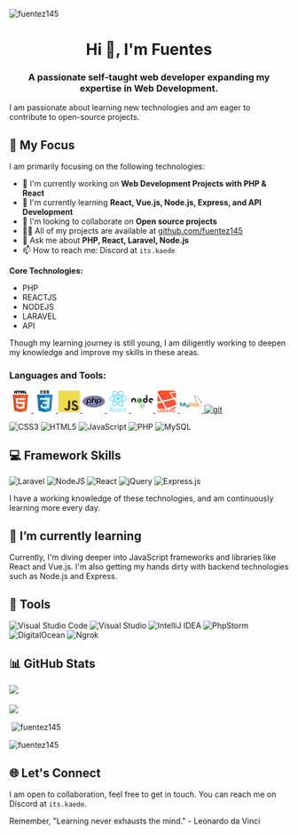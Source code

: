 <p align="left"> <img src="https://komarev.com/ghpvc/?username=fuentez145&label=Profile%20views&color=0e75b6&style=flat" alt="fuentez145" /> </p>

<h1 align="center">Hi 👋, I'm Fuentes</h1>
<h3 align="center">A passionate self-taught web developer expanding my expertise in Web Development.</h3>


I am passionate about learning new technologies and am eager to contribute to open-source projects. 

## 🎯 My Focus

I am primarily focusing on the following technologies:

- 🔭 I'm currently working on **Web Development Projects with PHP & React**
- 🌱 I'm currently learning **React, Vue.js, Node.js, Express, and API Development**
- 👯 I'm looking to collaborate on **Open source projects**
- 👨‍💻 All of my projects are available at [github.com/fuentez145](https://github.com/fuentez145)
- 💬 Ask me about **PHP, React, Laravel, Node.js**
- 📫 How to reach me: Discord at `its.kaede`

**Core Technologies:**
- PHP
- REACTJS
- NODEJS
- LARAVEL
- API

Though my learning journey is still young, I am diligently working to deepen my knowledge and improve my skills in these areas.

<h3 align="left">Languages and Tools:</h3>

<p align="left"> 
<a href="https://www.w3.org/html/" target="_blank" rel="noreferrer"> <img src="https://raw.githubusercontent.com/devicons/devicon/master/icons/html5/html5-original-wordmark.svg" alt="html5" width="40" height="40"/> </a> 
<a href="https://www.w3schools.com/css/" target="_blank" rel="noreferrer"> <img src="https://raw.githubusercontent.com/devicons/devicon/master/icons/css3/css3-original-wordmark.svg" alt="css3" width="40" height="40"/> </a> 
<a href="https://developer.mozilla.org/en-US/docs/Web/JavaScript" target="_blank" rel="noreferrer"> <img src="https://raw.githubusercontent.com/devicons/devicon/master/icons/javascript/javascript-original.svg" alt="javascript" width="40" height="40"/> </a> 
<a href="https://www.php.net" target="_blank" rel="noreferrer"> <img src="https://raw.githubusercontent.com/devicons/devicon/master/icons/php/php-original.svg" alt="php" width="40" height="40"/> </a> 
<a href="https://reactjs.org/" target="_blank" rel="noreferrer"> <img src="https://raw.githubusercontent.com/devicons/devicon/master/icons/react/react-original-wordmark.svg" alt="react" width="40" height="40"/> </a>
<a href="https://nodejs.org" target="_blank" rel="noreferrer"> <img src="https://raw.githubusercontent.com/devicons/devicon/master/icons/nodejs/nodejs-original-wordmark.svg" alt="nodejs" width="40" height="40"/> </a> 
<a href="https://laravel.com/" target="_blank" rel="noreferrer"> <img src="https://raw.githubusercontent.com/devicons/devicon/master/icons/laravel/laravel-plain-wordmark.svg" alt="laravel" width="40" height="40"/> </a> 
<a href="https://www.mysql.com/" target="_blank" rel="noreferrer"> <img src="https://raw.githubusercontent.com/devicons/devicon/master/icons/mysql/mysql-original-wordmark.svg" alt="mysql" width="40" height="40"/> </a> 
<a href="https://git-scm.com/" target="_blank" rel="noreferrer"> <img src="https://www.vectorlogo.zone/logos/git-scm/git-scm-icon.svg" alt="git" width="40" height="40"/> </a>
</p>

![CSS3](https://img.shields.io/badge/css3-%231572B6.svg?style=for-the-badge&logo=css3&logoColor=white)
![HTML5](https://img.shields.io/badge/html5-%23E34F26.svg?style=for-the-badge&logo=html5&logoColor=white)
![JavaScript](https://img.shields.io/badge/javascript-%23323330.svg?style=for-the-badge&logo=javascript&logoColor=%23F7DF1E)
![PHP](https://img.shields.io/badge/php-%23777BB4.svg?style=for-the-badge&logo=php&logoColor=white)
![MySQL](https://img.shields.io/badge/mysql-%2300f.svg?style=for-the-badge&logo=mysql&logoColor=white)

## 💻 Framework Skills
![Laravel](https://img.shields.io/badge/laravel-%23FF2D20.svg?style=for-the-badge&logo=laravel&logoColor=white)
![NodeJS](https://img.shields.io/badge/node.js-6DA55F?style=for-the-badge&logo=node.js&logoColor=white)
![React](https://img.shields.io/badge/react-%2320232a.svg?style=for-the-badge&logo=react&logoColor=%2361DAFB)
![jQuery](https://img.shields.io/badge/jquery-%230769AD.svg?style=for-the-badge&logo=jquery&logoColor=white)
![Express.js](https://img.shields.io/badge/express.js-%23404d59.svg?style=for-the-badge&logo=express&logoColor=%2361DAFB)

I have a working knowledge of these technologies, and am continuously learning more every day.

## 📖 I’m currently learning 

Currently, I'm diving deeper into JavaScript frameworks and libraries like React and Vue.js. I'm also getting my hands dirty with backend technologies such as Node.js and Express.

## 🔧 Tools 

![Visual Studio Code](https://img.shields.io/badge/Visual%20Studio%20Code-0078d7.svg?style=for-the-badge&logo=visual-studio-code&logoColor=white)
![Visual Studio](https://img.shields.io/badge/Visual%20Studio-5C2D91.svg?style=for-the-badge&logo=visual-studio-code&logoColor=white)
![IntelliJ IDEA](https://img.shields.io/badge/IntelliJIDEA-000000.svg?style=for-the-badge&logo=intellij-idea&logoColor=white)
![PhpStorm](https://img.shields.io/badge/phpstorm-143?style=for-the-badge&logo=phpstorm&logoColor=black&color=black&labelColor=darkorchid)
![DigitalOcean](https://img.shields.io/badge/DigitalOcean-%230167ff.svg?style=for-the-badge&logo=digitalOcean&logoColor=white)
![Ngrok](https://img.shields.io/badge/NGROK-151429?style=for-the-badge&logo=ngrok&logoColor=white)

## 📊 GitHub Stats

<a href="https://github.com/fuentez145"><img src="https://github-profile-summary-cards.vercel.app/api/cards/profile-details?username=fuentez145&theme=tokyonight"/></a>

<a href="#">
  <img height=200 align="center" src="https://github-readme-stats.vercel.app/api/top-langs/?username=fuentez145&hide=html,css,blade,scss&langs_count=8&layout=compact&theme=radical&card_width=160" />
</a>

<p>&nbsp;<img align="center" src="https://github-readme-stats.vercel.app/api?username=fuentez145&show_icons=true&locale=en&theme=tokyonight" alt="fuentez145" /></p>

<p><img align="center" src="https://github-readme-streak-stats.herokuapp.com/?user=fuentez145&theme=tokyonight" alt="fuentez145" /></p>

## 🌐 Let's Connect

I am open to collaboration, feel free to get in touch. You can reach me on Discord at `its.kaede`.

Remember, "Learning never exhausts the mind." - Leonardo da Vinci
